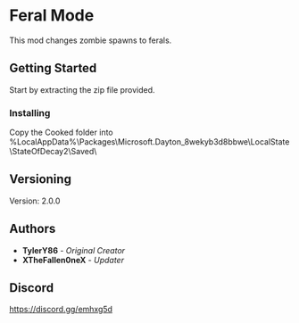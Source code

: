 # Feral Mode

This mod changes zombie spawns to ferals. 

## Getting Started

Start by extracting the zip file provided.

### Installing

Copy the Cooked folder into %LocalAppData%\Packages\Microsoft.Dayton_8wekyb3d8bbwe\LocalState\StateOfDecay2\Saved\

## Versioning

Version: 2.0.0 

## Authors

* **TylerY86** - *Original Creator*
* **XTheFallen0neX** - *Updater*

## Discord
https://discord.gg/emhxg5d